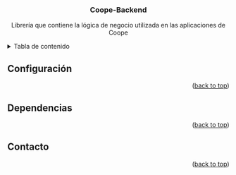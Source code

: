<a name="readme-top"></a>

<div align="center">
  <h3 align="center">Coope-Backend</h3>
  <p align="center">
    Librería que contiene la lógica de negocio utilizada en las aplicaciones de Coope
  </p>
</div>

<!-- TABLE OF CONTENTS -->
<details>
  <summary>Tabla de contenido</summary>
  <ol>
    <li><a href="#configuracion">Configuración</a></li>
    <li><a href="#dependencias">Dependencias</a></li>
    <li><a href="#Contacto">Contacto</a></li>
  </ol>
</details>

## Configuración

<p align="right">(<a href="#readme-top">back to top</a>)</p>

## Dependencias

<p align="right">(<a href="#readme-top">back to top</a>)</p>

## Contacto

<p align="right">(<a href="#readme-top">back to top</a>)</p>
